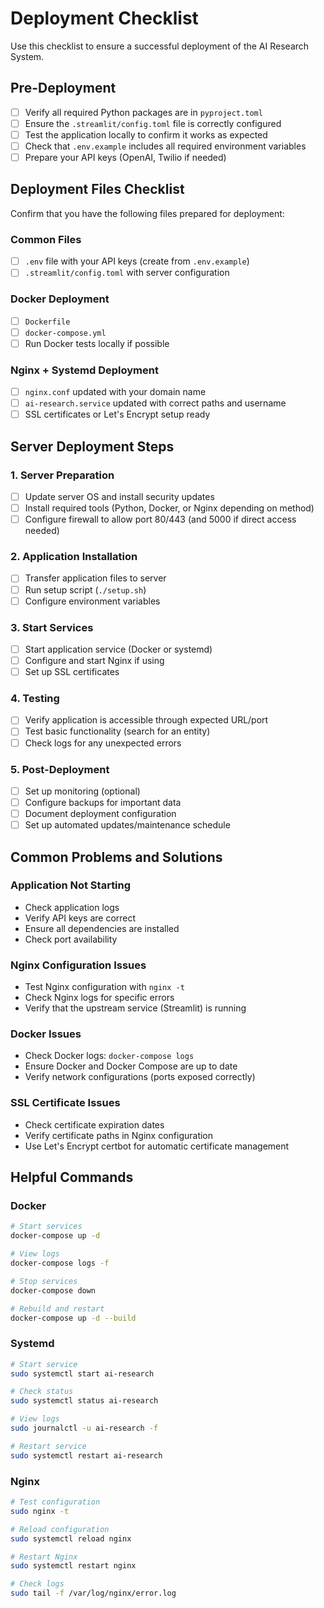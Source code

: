 # Deployment Checklist

Use this checklist to ensure a successful deployment of the AI Research System.

## Pre-Deployment

- [ ] Verify all required Python packages are in `pyproject.toml`
- [ ] Ensure the `.streamlit/config.toml` file is correctly configured
- [ ] Test the application locally to confirm it works as expected
- [ ] Check that `.env.example` includes all required environment variables
- [ ] Prepare your API keys (OpenAI, Twilio if needed)

## Deployment Files Checklist

Confirm that you have the following files prepared for deployment:

### Common Files
- [ ] `.env` file with your API keys (create from `.env.example`)
- [ ] `.streamlit/config.toml` with server configuration

### Docker Deployment
- [ ] `Dockerfile`
- [ ] `docker-compose.yml`
- [ ] Run Docker tests locally if possible

### Nginx + Systemd Deployment
- [ ] `nginx.conf` updated with your domain name
- [ ] `ai-research.service` updated with correct paths and username
- [ ] SSL certificates or Let's Encrypt setup ready

## Server Deployment Steps

### 1. Server Preparation
- [ ] Update server OS and install security updates
- [ ] Install required tools (Python, Docker, or Nginx depending on method)
- [ ] Configure firewall to allow port 80/443 (and 5000 if direct access needed)

### 2. Application Installation
- [ ] Transfer application files to server
- [ ] Run setup script (`./setup.sh`)
- [ ] Configure environment variables

### 3. Start Services
- [ ] Start application service (Docker or systemd)
- [ ] Configure and start Nginx if using
- [ ] Set up SSL certificates

### 4. Testing
- [ ] Verify application is accessible through expected URL/port
- [ ] Test basic functionality (search for an entity)
- [ ] Check logs for any unexpected errors

### 5. Post-Deployment
- [ ] Set up monitoring (optional)
- [ ] Configure backups for important data
- [ ] Document deployment configuration
- [ ] Set up automated updates/maintenance schedule

## Common Problems and Solutions

### Application Not Starting
- Check application logs
- Verify API keys are correct
- Ensure all dependencies are installed
- Check port availability

### Nginx Configuration Issues
- Test Nginx configuration with `nginx -t`
- Check Nginx logs for specific errors
- Verify that the upstream service (Streamlit) is running

### Docker Issues
- Check Docker logs: `docker-compose logs`
- Ensure Docker and Docker Compose are up to date
- Verify network configurations (ports exposed correctly)

### SSL Certificate Issues
- Check certificate expiration dates
- Verify certificate paths in Nginx configuration
- Use Let's Encrypt certbot for automatic certificate management

## Helpful Commands

### Docker
```bash
# Start services
docker-compose up -d

# View logs
docker-compose logs -f

# Stop services
docker-compose down

# Rebuild and restart
docker-compose up -d --build
```

### Systemd
```bash
# Start service
sudo systemctl start ai-research

# Check status
sudo systemctl status ai-research

# View logs
sudo journalctl -u ai-research -f

# Restart service
sudo systemctl restart ai-research
```

### Nginx
```bash
# Test configuration
sudo nginx -t

# Reload configuration
sudo systemctl reload nginx

# Restart Nginx
sudo systemctl restart nginx

# Check logs
sudo tail -f /var/log/nginx/error.log
```
